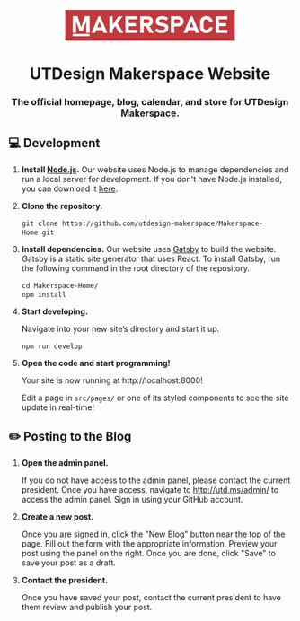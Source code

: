 <p align="center">
  <img width="60%" src="./docs/images/logo.png">
</p>
<h1 align="center">
  UTDesign Makerspace Website
</h1>
<h3 align="center">
  The official homepage, blog, calendar, and store for UTDesign Makerspace.
</h3>

## 💻 Development

1. **Install [Node.js](https://nodejs.org/en/download/).**
   Our website uses Node.js to manage dependencies and run a local server for development. If you don't have Node.js installed, you can download it [here](https://nodejs.org/en/download/).

1. **Clone the repository.**

   ```shell
   git clone https://github.com/utdesign-makerspace/Makerspace-Home.git
   ```

1. **Install dependencies.**
   Our website uses [Gatsby](https://www.gatsbyjs.org/) to build the website. Gatsby is a static site generator that uses React. To install Gatsby, run the following command in the root directory of the repository.

   ```shell
   cd Makerspace-Home/
   npm install
   ```

1. **Start developing.**

   Navigate into your new site’s directory and start it up.

   ```shell
   npm run develop
   ```

1. **Open the code and start programming!**

   Your site is now running at http://localhost:8000!

   Edit a page in `src/pages/` or one of its styled components to see the site update in real-time!

## ✏️ Posting to the Blog

1.  **Open the admin panel.**

    If you do not have access to the admin panel, please contact the current president. Once you have access, navigate to http://utd.ms/admin/ to access the admin panel. Sign in using your GitHub account.

1.  **Create a new post.**

    Once you are signed in, click the "New Blog" button near the top of the page. Fill out the form with the appropriate information. Preview your post using the panel on the right. Once you are done, click "Save" to save your post as a draft.

1.  **Contact the president.**

    Once you have saved your post, contact the current president to have them review and publish your post.
